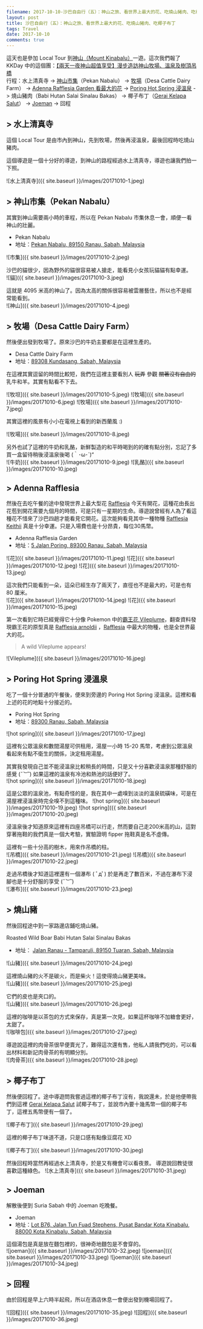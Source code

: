 ```yaml
---
filename: 2017-10-10-沙巴自由行（五）：神山之旅、看世界上最大的花、吃燒山豬肉、吃椰子布丁.md
layout: post
title: 沙巴自由行（五）：神山之旅、看世界上最大的花、吃燒山豬肉、吃椰子布丁
tags: Travel
date: 2017-10-10
comments: true
---
```


這天也是參加 Local Tour 到[神山（Mount Kinabalu）](https://en.m.wikipedia.org/wiki/Mount_Kinabalu)一遊。這次我們報了 KKDay 中的這個團：[【兩天一夜神山超值享受】漫步造訪神山牧場、溫泉及樹頂吊橋](https://www.kkday.com/zh-hk/product/10262)  
行程：水上清真寺 -> [神山市集](https://www.google.com.hk/maps/place/Pekan+Nabalu,+89150+Ranau,+Sabah,+Malaysia/@6.0299369,116.4592218,15z/data=!4m2!3m1!1s0x323b9f98b0a31dc5:0x9a652289e7f151f1?sa=X&hl=en-hk)（Pekan Nabalu） -> [牧場](https://www.google.com.hk/maps/place/desa+dairy+farm/@6.0163256,116.5914956,13z/data=!4m2!3m1!1s0x0:0xe6eb49c35ff2519f?sa=X&hl=en-hk)（Desa Cattle Dairy Farm） -> [Adenna Rafflesia Garden 看最大的花](https://maps.google.com.hk/maps?client=safari&hl=en-hk&biw=551&bih=795&um=1&ie=UTF-8&fb=1&gl=hk&entry=s&sa=X&ftid=0x323bbe08e13833bf:0x5911868a676237cc&gmm=CgIgAQ%3D%3D) -> [Poring Hot Spring 浸溫泉](https://www.google.com.hk/maps/place//data=!4m2!3m1!1s0x323bbde27680ca83:0x6e1212d7f13696ea?sa=X&hl=en-hk) -> 燒山豬肉（Babi Hutan Salai Sinalau Bakas） -> 椰子布丁（[Gerai Kelapa Salut](https://foursquare.com/v/gerai-kelapa-salut/4ea8eda89a522efffb63ed1e)） -> [Joeman](https://www.google.com.hk/maps/place/Joeman+Bistro+%26+Cafe,+Lot+B76,+Jalan+Tun+Fuad+Stephens,+Pusat+Bandar+Kota+Kinabalu,+88000+Kota+Kinabalu,+Sabah,+Malaysia/@5.987565,116.0766099,17z/data=!4m2!3m1!1s0x323b69889cf0495f:0x219c421f94648bbb?hl=en-hk) -> 回程

## > 水上清真寺

這個 Local Tour 是由市內到神山，先到牧場，然後再浸溫泉，最後回程時吃燒山豬肉。

這個導遊是一個十分好的導遊，到神山的路程經過水上清真寺，導遊也讓我們拍一下照。  

![水上清真寺]({{ site.baseurl }}/images/20171010-1.jpeg)

## > 神山市集（Pekan Nabalu）

其實到神山需要兩小時的車程，所以在 Pekan Nabalu 市集休息一會，順便一看神山的壯麗。

* Pekan Nabalu
* 地址：[Pekan Nabalu, 89150 Ranau, Sabah, Malaysia](https://www.google.com.hk/maps/place/Pekan+Nabalu,+89150+Ranau,+Sabah,+Malaysia/@6.0299369,116.4592218,15z/data=!4m2!3m1!1s0x323b9f98b0a31dc5:0x9a652289e7f151f1?sa=X&hl=en-hk)

![市集]({{ site.baseurl }}/images/20171010-2.jpeg)

沙巴的貓很少，因為野外的貓很容易被人搶走，能看見小女孩玩貓貓有點幸運。  
![貓]({{ site.baseurl }}/images/20171010-3.jpeg)

這就是 4095 米高的神山了。因為太高的關係很容易被雲層藝住，所以也不是經常能看到。  
![神山]({{ site.baseurl }}/images/20171010-4.jpeg)

## > 牧場（Desa Cattle Dairy Farm）

然後便出發到牧場了。原來沙巴的牛奶主要都是在這裡生產的。

* Desa Cattle Dairy Farm
* 地址：[89308 Kundasang, Sabah, Malaysia](https://www.google.com.hk/maps/place/desa+dairy+farm/@6.0163256,116.5914956,13z/data=!4m2!3m1!1s0x0:0xe6eb49c35ff2519f?sa=X&hl=en-hk)

在這裡其實逗留的時間比較短，我們在這裡主要看別人 ~~玩弄~~ 參觀 ~~關著沒有自由的~~ 乳牛和羊。其實有點看不下去。

![牧坦]({{ site.baseurl }}/images/20171010-5.jpeg)
![牧場]({{ site.baseurl }}/images/20171010-6.jpeg)
![牧場]({{ site.baseurl }}/images/20171010-7.jpeg)

其實這裡的風景有小小在電視上看到的新西蘭風 :)

![牧場]({{ site.baseurl }}/images/20171010-8.jpeg)

另外也試了這裡的牛奶和乳酪，新鮮製造的和平時喝到的的確有點分別，忘記了多買一盒留待稍後浸溫泉後喝  (｀･ω･´)“  
![牛奶]({{ site.baseurl }}/images/20171010-9.jpeg)
![乳酪]({{ site.baseurl }}/images/20171010-10.jpeg)

## > Adenna Rafflesia
然後在去吃午餐的途中發現世界上最大型花 [Rafflesia](https://en.m.wikipedia.org/wiki/Rafflesia) 今天有開花，這種花由長出花苞到開花需要九個月的時間，可是只有一星期的生命。導遊說曾經有人為了看這種花不惜來了沙巴四趟才能看見它開花。這次能夠看見其中一種物種 [Rafflesia Keithii](https://en.m.wikipedia.org/wiki/Rafflesia_keithii) 真是十分幸運。只是入場費也是十分昂貴，每位30馬幣。

* Adenna Rafflesia Garden
* 地址：[5 Jalan Poring, 89300 Ranau, Sabah, Malaysia](https://maps.google.com.hk/maps?client=safari&hl=en-hk&biw=551&bih=795&um=1&ie=UTF-8&fb=1&gl=hk&entry=s&sa=X&ftid=0x323bbe08e13833bf:0x5911868a676237cc&gmm=CgIgAQ%3D%3D)

![花]({{ site.baseurl }}/images/20171010-11.jpeg)
![花]({{ site.baseurl }}/images/20171010-12.jpeg)
![花]({{ site.baseurl }}/images/20171010-13.jpeg)

這次我們只能看到一朵，這朵已經生存了兩天了，直徑也不是最大的，可是也有 80 厘米。  
![花]({{ site.baseurl }}/images/20171010-14.jpeg)
![花]({{ site.baseurl }}/images/20171010-15.jpeg)

第一次看到它時已經覺得它十分像 Pokemon 中的[霸王花 Vileplume](https://is.gd/xCGsmT)，翻查資料發現霸王花的原型真是 [Rafflesia arnoldii](https://en.m.wikipedia.org/wiki/Rafflesia_arnoldii) ，[Rafflesia](https://en.m.wikipedia.org/wiki/Rafflesia) 中最大的物種，也是全世界最大的花。  

> A wild Vileplume appears!

![Vileplume]({{ site.baseurl }}/images/20171010-16.jpeg)

## > Poring Hot Spring 浸溫泉
吃了一個十分普通的午餐後，便來到旁邊的 Poring Hot Spring 浸溫泉。這裡和看上述的花的地點十分接近的。

* Poring Hot Spring
* 地址：[89300 Ranau, Sabah, Malaysia](https://www.google.com.hk/maps/place//data=!4m2!3m1!1s0x323bbde27680ca83:0x6e1212d7f13696ea?sa=X&hl=en-hk)

![hot spring]({{ site.baseurl }}/images/20171010-17.jpeg)

這裡有公眾溫泉和數間湯屋可供租用，湯屋一小時 15-20 馬幣，考慮到公眾溫泉看起來有點不衛生的關係，決定租用湯屋。  

其實我發現自己並不能浸溫泉比較稍長的時間，只是又十分喜歡浸溫泉那種舒服的感覺  (*˘︶˘*) 如果這裡的溫泉有冷池和熱池的話便好了。  
![hot spring]({{ site.baseurl }}/images/20171010-18.jpeg)

這是公眾的溫泉池，有點奇怪的是，我在其中一處嗅到淡淡的溫泉硫磺味，可是在湯屋裡浸溫泉時完全嗅不到這種味。
![hot spring]({{ site.baseurl }}/images/20171010-19.jpeg)
![hot spring]({{ site.baseurl }}/images/20171010-20.jpeg)

浸溫泉後才知道原來這裡有四座吊橋可以行走，然而要自己走200米高的山，這對穿著拖鞋的我們真是一個大考驗，實驗證明 fipper 拖鞋真是名不虛傳。

這裡有一些十分高的樹木，用來作吊橋的柱。  
![吊橋]({{ site.baseurl }}/images/20171010-21.jpeg)
![吊橋]({{ site.baseurl }}/images/20171010-22.jpeg)

走過吊橋後才知道這裡還有一個瀑布 ( ﾟдﾟ) 於是再走了數百米，不過在瀑布下浸腳也是十分舒服的享受 (*˘︶˘*)   
![瀑布]({{ site.baseurl }}/images/20171010-23.jpeg)

## > 燒山豬
然後回程途中到一家路邊店鋪吃燒山豬。

Roasted Wild Boar Babi Hutan Salai Sinalau Bakas
* 地址： [Jalan Ranau - Tamparuli, 89150 Tuaran, Sabah, Malaysia](https://goo.gl/maps/q6tJsem8Y562)

![山豬]({{ site.baseurl }}/images/20171010-24.jpeg)

這裡燒山豬的火不是碳火，而是柴火！這使得燒山豬更美味。  
![山豬]({{ site.baseurl }}/images/20171010-25.jpeg)

它們的皮也是夾口的。  
![山豬]({{ site.baseurl }}/images/20171010-26.jpeg)

這裡的咖啡是以茶包的方式來保存，真是第一次見，如果這杯咖啡不加糖會更好，太甜了。  
![咖啡包]({{ site.baseurl }}/images/20171010-27.jpeg)

導遊說這裡的肉骨茶很早便賣光了，難得這次還有售，他私人請我們吃的，可以看出材料和新記肉骨茶的有明顯分別。  
![肉骨茶]({{ site.baseurl }}/images/20171010-28.jpeg)

## > 椰子布丁
然後便回程了。途中導遊問我嘗過這裡的椰子布丁沒有，我說還未，於是他便帶我們到這裡 [Gerai Kelapa Salut](https://foursquare.com/v/gerai-kelapa-salut/4ea8eda89a522efffb63ed1e) 試椰子布丁，並說市內要十幾馬幣一個的椰子布丁，這裡五馬幣便有一個了。

![椰子布丁]({{ site.baseurl }}/images/20171010-29.jpeg)

這裡的椰子布丁味道不道，只是口感有點像豆腐花 XD

![椰子布丁]({{ site.baseurl }}/images/20171010-30.jpeg)

然後回程時當然再經過水上清真寺，於是又有機會可以看夜景。  導遊說回教徒很喜歡這種綠色。
![水上清真寺]({{ site.baseurl }}/images/20171010-31.jpeg)

## > Joeman
解散後便到 Suria Sabah 中的 Joeman 吃晚餐。

* Joeman
* 地址：[Lot B76, Jalan Tun Fuad Stephens, Pusat Bandar Kota Kinabalu, 88000 Kota Kinabalu, Sabah, Malaysia](https://www.google.com.hk/maps/place/Joeman+Bistro+%26+Cafe,+Lot+B76,+Jalan+Tun+Fuad+Stephens,+Pusat+Bandar+Kota+Kinabalu,+88000+Kota+Kinabalu,+Sabah,+Malaysia/@5.987565,116.0766099,17z/data=!4m2!3m1!1s0x323b69889cf0495f:0x219c421f94648bbb?hl=en-hk)

這個湯包是真是放在麵包裡的，很神奇地麵包是不會穿的。  
![joeman]({{ site.baseurl }}/images/20171010-32.jpeg)
![joeman]({{ site.baseurl }}/images/20171010-33.jpeg)
![joeman]({{ site.baseurl }}/images/20171010-34.jpeg)

## > 回程

由於回程是早上六時半起飛，所以在酒店休息一會便出發到機場回程了。

![回程]({{ site.baseurl }}/images/20171010-35.jpeg)
![回程]({{ site.baseurl }}/images/20171010-36.jpeg)
